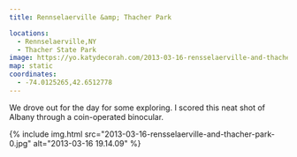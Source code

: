 ```yaml
---
title: Rennselaerville &amp; Thacher Park

locations:
  - Rennselaerville,NY
  - Thacher State Park
image: https://yo.katydecorah.com/2013-03-16-rensselaerville-and-thacher-park-0.jpg
map: static
coordinates:
  - -74.0125265,42.6512778
---
```


We drove out for the day for some exploring. I scored this neat shot of Albany through a coin-operated binocular.

<div class="photos">

{% include img.html src="2013-03-16-rensselaerville-and-thacher-park-0.jpg" alt="2013-03-16 19.14.09" %}

</div>
